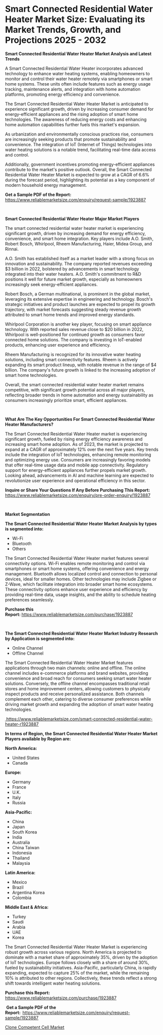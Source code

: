 <p><h1>Smart Connected Residential Water Heater Market Size: Evaluating its Market Trends, Growth, and Projections 2025 - 2032</h1></p><p><strong>Smart Connected Residential Water Heater Market Analysis and Latest Trends</strong></p>
<p><p>A Smart Connected Residential Water Heater incorporates advanced technology to enhance water heating systems, enabling homeowners to monitor and control their water heater remotely via smartphones or smart home systems. These units often include features such as energy usage tracking, maintenance alerts, and integration with home automation platforms, promoting energy efficiency and convenience.</p><p>The Smart Connected Residential Water Heater Market is anticipated to experience significant growth, driven by increasing consumer demand for energy-efficient appliances and the rising adoption of smart home technologies. The awareness of reducing energy costs and enhancing home automation capabilities further fuels this market's expansion. </p><p>As urbanization and environmentally conscious practices rise, consumers are increasingly seeking products that promote sustainability and convenience. The integration of IoT (Internet of Things) technologies into water heating solutions is a notable trend, facilitating real-time data access and control. </p><p>Additionally, government incentives promoting energy-efficient appliances contribute to the market's positive outlook. Overall, the Smart Connected Residential Water Heater Market is expected to grow at a CAGR of 6.6% during the forecast period, highlighting its potential as a key component of modern household energy management.</p></p>
<p><strong>Get a Sample PDF of the Report:&nbsp;</strong> <a href="https://www.reliablemarketsize.com/enquiry/request-sample/1923887?utm_campaign=1952&utm_medium=2&utm_source=Github&utm_content=ia&utm_term=14012025&utm_id=smart-connected-residential-water-heater">https://www.reliablemarketsize.com/enquiry/request-sample/1923887</a></p>
<p>&nbsp;</p>
<p><strong>Smart Connected Residential Water Heater Major Market Players</strong></p>
<p><p>The smart connected residential water heater market is experiencing significant growth, driven by increasing demand for energy efficiency, convenience, and smart home integration. Key players include A.O. Smith, Robert Bosch, Whirlpool, Rheem Manufacturing, Haier, Midea Group, and Rinnai.</p><p>A.O. Smith has established itself as a market leader with a strong focus on innovation and sustainability. The company reported revenues exceeding $3 billion in 2022, bolstered by advancements in smart technology integrated into their water heaters. A.O. Smith's commitment to R&D positions it well for future market growth, especially as homeowners increasingly seek energy-efficient appliances.</p><p>Robert Bosch, a German multinational, is prominent in the global market, leveraging its extensive expertise in engineering and technology. Bosch's strategic initiatives and product launches are expected to propel its growth trajectory, with market forecasts suggesting steady revenue growth attributed to smart home trends and improved energy standards.</p><p>Whirlpool Corporation is another key player, focusing on smart appliance technology. With reported sales revenue close to $20 billion in 2022, Whirlpool is well-positioned for continued growth as consumers favor connected home solutions. The company is investing in IoT-enabled products, enhancing user experience and efficiency.</p><p>Rheem Manufacturing is recognized for its innovative water heating solutions, including smart connectivity features. Rheem is actively expanding its smart product lineup, with notable revenue in the range of $4 billion. The company's future growth is linked to the increasing adoption of smart home technologies.</p><p>Overall, the smart connected residential water heater market remains competitive, with significant growth potential across all major players, reflecting broader trends in home automation and energy sustainability as consumers increasingly prioritize smart, efficient appliances.</p></p>
<p>&nbsp;</p>
<p><strong>What Are The Key Opportunities For Smart Connected Residential Water Heater Manufacturers?</strong></p>
<p><p>The Smart Connected Residential Water Heater market is experiencing significant growth, fueled by rising energy efficiency awareness and increasing smart home adoption. As of 2023, the market is projected to expand at a CAGR of approximately 12% over the next five years. Key trends include the integration of IoT technologies, enhancing remote monitoring and optimizing energy use. Consumers are increasingly favoring models that offer real-time usage data and mobile app connectivity. Regulatory support for energy-efficient appliances further propels market growth. Looking ahead, advancements in AI and machine learning are expected to revolutionize user experience and operational efficiency in this sector.</p></p>
<p><strong>Inquire or Share Your Questions If Any Before Purchasing This Report:</strong> <a href="https://www.reliablemarketsize.com/enquiry/pre-order-enquiry/1923887?utm_campaign=1952&utm_medium=2&utm_source=Github&utm_content=ia&utm_term=14012025&utm_id=smart-connected-residential-water-heater">https://www.reliablemarketsize.com/enquiry/pre-order-enquiry/1923887</a></p>
<p>&nbsp;</p>
<p><strong>Market Segmentation</strong></p>
<p><strong>The Smart Connected Residential Water Heater Market Analysis by types is segmented into:</strong></p>
<p><ul><li>Wi-Fi</li><li>Bluetooth</li><li>Others</li></ul></p>
<p><p>The Smart Connected Residential Water Heater market features several connectivity options. Wi-Fi enables remote monitoring and control via smartphones or smart home systems, offering convenience and energy management. Bluetooth allows localized control and connection to personal devices, ideal for smaller homes. Other technologies may include Zigbee or Z-Wave, which facilitate integration into broader smart home ecosystems. These connectivity options enhance user experience and efficiency by providing real-time data, usage insights, and the ability to schedule heating preferences seamlessly.</p></p>
<p><strong>Purchase this Report:&nbsp;</strong><a href="https://www.reliablemarketsize.com/purchase/1923887?utm_campaign=1952&utm_medium=2&utm_source=Github&utm_content=ia&utm_term=14012025&utm_id=smart-connected-residential-water-heater">https://www.reliablemarketsize.com/purchase/1923887</a></p>
<p>&nbsp;</p>
<p><strong>The Smart Connected Residential Water Heater Market Industry Research by Application is segmented into:</strong></p>
<p><ul><li>Online Channel</li><li>Offline Channel</li></ul></p>
<p><p>The Smart Connected Residential Water Heater Market features applications through two main channels: online and offline. The online channel includes e-commerce platforms and brand websites, providing convenience and broad reach for consumers seeking smart water heater solutions. Conversely, the offline channel encompasses traditional retail stores and home improvement centers, allowing customers to physically inspect products and receive personalized assistance. Both channels complement each other, catering to diverse consumer preferences while driving market growth and expanding the adoption of smart water heating technologies.</p></p>
<p><a href="https://www.reliablemarketsize.com/smart-connected-residential-water-heater-r1923887?utm_campaign=1952&utm_medium=2&utm_source=Github&utm_content=ia&utm_term=14012025&utm_id=smart-connected-residential-water-heater">&nbsp;https://www.reliablemarketsize.com/smart-connected-residential-water-heater-r1923887</a></p>
<p><strong>In terms of Region, the Smart Connected Residential Water Heater Market Players available by Region are:</strong></p>
<p>
    <p> <strong> North America: </strong>
        <ul>
            <li>United States</li>
            <li>Canada</li>
        </ul>
        </p> 
    <p> <strong> Europe: </strong>
        <ul>
            <li>Germany</li>
            <li>France</li>
            <li>U.K.</li>
            <li>Italy</li>
            <li>Russia</li>
        </ul>
        </p> 
    <p> <strong> Asia-Pacific: </strong>
        <ul>
            <li>China</li>
            <li>Japan</li>
            <li>South Korea</li>
            <li>India</li>
            <li>Australia</li>
            <li>China Taiwan</li>
            <li>Indonesia</li>
            <li>Thailand</li>
            <li>Malaysia</li>
        </ul>
        </p> 
    <p> <strong> Latin America: </strong>
        <ul>
            <li>Mexico</li>
            <li>Brazil</li>
            <li>Argentina Korea</li>
            <li>Colombia</li>
        </ul>
        </p> 
    <p> <strong> Middle East & Africa: </strong>
        <ul>
            <li>Turkey</li>
            <li>Saudi</li>
            <li>Arabia</li>
            <li>UAE</li>
            <li>Korea</li>
        </ul>
    </p>
    </p>
<p><p>The Smart Connected Residential Water Heater Market is experiencing robust growth across various regions. North America is projected to dominate with a market share of approximately 35%, driven by the adoption of IoT technologies. Europe follows closely with a share of around 30%, fueled by sustainability initiatives. Asia-Pacific, particularly China, is rapidly expanding, expected to capture 25% of the market, while the remaining 10% is attributed to other regions. Collectively, these trends reflect a strong shift towards intelligent water heating solutions.</p></p>
<p><strong>Purchase this Report: </strong><a href="https://www.reliablemarketsize.com/purchase/1923887?utm_campaign=1952&utm_medium=2&utm_source=Github&utm_content=ia&utm_term=14012025&utm_id=smart-connected-residential-water-heater">https://www.reliablemarketsize.com/purchase/1923887</a></p>
<p>&nbsp;<strong>Get a Sample PDF of the Report:&nbsp;&nbsp;</strong><a href="https://www.reliablemarketsize.com/enquiry/request-sample/1923887?utm_campaign=1952&utm_medium=2&utm_source=Github&utm_content=ia&utm_term=14012025&utm_id=smart-connected-residential-water-heater">https://www.reliablemarketsize.com/enquiry/request-sample/1923887</a></p>
<p><strong></strong></p>
<p><p><a href="https://github.com/dringals/Market-Research-Report-List-6/blob/main/clone-competent-cell-market.md?utm_campaign=1952&utm_medium=2&utm_source=Github&utm_content=ia&utm_term=14012025&utm_id=smart-connected-residential-water-heater">Clone Competent Cell Market</a></p></p>